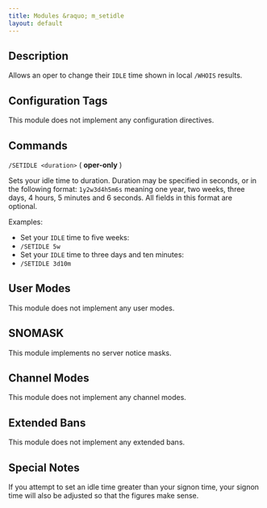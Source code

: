 ```yaml
---
title: Modules &raquo; m_setidle
layout: default
---
```


## Description

Allows an oper to change their `IDLE` time shown in local `/WHOIS` results.

## Configuration Tags

This module does not implement any configuration directives.

## Commands

`/SETIDLE <duration>` ( **oper-only** )

Sets your idle time to duration. Duration may be specified in seconds, or in the following format: 
`1y2w3d4h5m6s` meaning one year, two weeks, three days, 4 hours, 5 minutes and 6 seconds. 
All fields in this format are optional. 

Examples:

* Set your `IDLE` time to five weeks:
 * `/SETIDLE 5w`
* Set your `IDLE` time to three days and ten minutes:
 * `/SETIDLE 3d10m`

## User Modes

This module does not implement any user modes.

## SNOMASK

This module implements no server notice masks.

## Channel Modes

This module does not implement any channel modes.

## Extended Bans

This module does not implement any extended bans.

## Special Notes

If you attempt to set an idle time greater than your signon time, your signon time will also be adjusted so that 
the figures make sense. 
